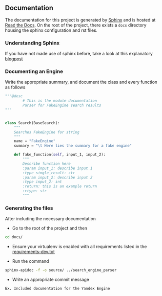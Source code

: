 ## Documentation

The documentation for this project is generated by [Sphinx](https://sphinx-doc.org) and is hosted at [Read the Docs](https://search-engine-parser.readthedocs.io).
On the root of the project, there exists a `docs` directory housing the sphinx configuration and rst files. 

### Understanding Sphinx

If you have not made use of sphinx before, take a look at this explanatory [blogpost](https://medium.com/@richdayandnight/a-simple-tutorial-on-how-to-document-your-python-project-using-sphinx-and-rinohtype-177c22a15b5b)


### Documenting an Engine

Write the appropriate summary, and document the class and every function as follows

```python
"""@desc 
        # This is the module documentation
		Parser for FakeEngine search results
"""


class Search(BaseSearch):
    """
    Searches FakeEngine for string
    """
    name = "FakeEngine"
    summary = "\t Here lies the summary for a fake engine"

    def fake_function(self, input_1, input_2):
        """
        Describe function here
        :param input_1: describe input 1
        :type single_result: str
        :param input_2: describe input 2
        :type input_2: int
        :return: this is an example return
        :rtype: str
        """
```

### Generating the files

After including the necessary documentation

* Go to the root of the project and then

```bash
cd docs/
```

* Ensure your virtualenv is enabled with all requirements listed in the [requirements-dev.txt](https://github.com/bisoncorps/search-engine-parser/blob/master/requirements-dev.txt)

* Run the command

```bash
sphinx-apidoc -f -o source/ ../search_engine_parser
```

* Write an appropriate commit message

```t
Ex. Included documentation for the Yandex Engine
```
